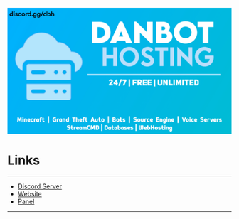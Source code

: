 ![DanBot Hosting](/Assets/Images/DanBot-Hosting-Banner.png)

# Links
----
* [Discord Server](https://discord.gg/dbh)
* [Website](https://danbot.host)
* [Panel](https://panel.danbot.host)

----
